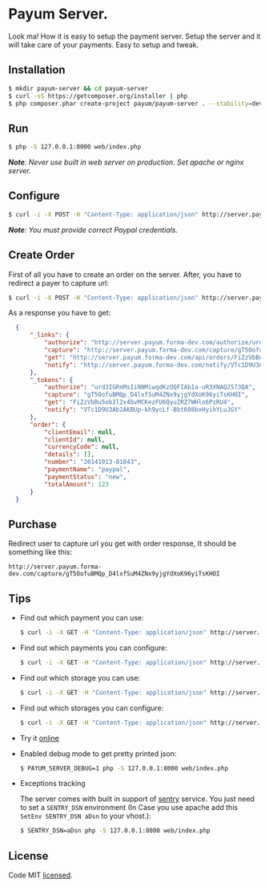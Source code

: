 # Payum Server.

Look ma! How it is easy to setup the payment server. Setup the server and it will take care of your payments. Easy to setup and tweak.

## Installation

```bash
$ mkdir payum-server && cd payum-server
$ curl -sS https://getcomposer.org/installer | php
$ php composer.phar create-project payum/payum-server . --stability=dev
```

## Run

```bash
$ php -S 127.0.0.1:8000 web/index.php
```

_**Note**: Never use built in web server on production. Set apache or nginx server._

## Configure

```bash
$ curl -i -X POST -H "Content-Type: application/json" http://server.payum.forma-dev.com/api/configs/payments -d  '{"name": "barpaypal", "factory": "paypal", "options": {"username": "foo", "password": "bar", "signature": "baz", "sandbox": true}}'
```

_**Note**: You must provide correct Paypal credentials._

## Create Order
 
First of all you have to create an order on the server. After, you have to redirect a payer to capture url:

```bash
$ curl -i -X POST -H "Content-Type: application/json" http://server.payum.forma-dev.com/api/orders -d  '{"paymentName": "barpaypal", "totalAmount": 123, "currenctCode": "USD"}'
```

As a response you have to get:
```json
  {
      "_links": {
          "authorize": "http://server.payum.forma-dev.com/authorize/urd3IGRnMsIiNNMiwqdKzOQFIAbIa-uR3XNAQ2573QA",
          "capture": "http://server.payum.forma-dev.com/capture/gT5OofuBMQp_D4lxfSuM4ZNx9yjgYdXoK96yiTsKHOI",
          "get": "http://server.payum.forma-dev.com/api/orders/FiZzVbBu5ob2l2x4bvMCKezFU6QyuZRZ7WHlo6PzRU4",
          "notify": "http://server.payum.forma-dev.com/notify/VTc1D9U3Ab2AKBUp-kh9ycLf-Bbt608bxHyihYLuJGY"
      },
      "_tokens": {
          "authorize": "urd3IGRnMsIiNNMiwqdKzOQFIAbIa-uR3XNAQ2573QA",
          "capture": "gT5OofuBMQp_D4lxfSuM4ZNx9yjgYdXoK96yiTsKHOI",
          "get": "FiZzVbBu5ob2l2x4bvMCKezFU6QyuZRZ7WHlo6PzRU4",
          "notify": "VTc1D9U3Ab2AKBUp-kh9ycLf-Bbt608bxHyihYLuJGY"
      },
      "order": {
          "clientEmail": null,
          "clientId": null,
          "currencyCode": null,
          "details": [],
          "number": "20141013-81843",
          "paymentName": "paypal",
          "paymentStatus": "new",
          "totalAmount": 123
      }
  }
```

## Purchase

Redirect user to capture url you get with order response, It should be something like this:

```
http://server.payum.forma-dev.com/capture/gT5OofuBMQp_D4lxfSuM4ZNx9yjgYdXoK96yiTsKHOI
```

## Tips

* Find out which payment you can use:

    ```bash
    $ curl -i -X GET -H "Content-Type: application/json" http://server.payum.forma-dev.com/api/configs/payments'
    ```
    
* Find out which payments you can configure:

    ```bash
    $ curl -i -X GET -H "Content-Type: application/json" http://server.payum.forma-dev.com/api/configs/payments/meta'
    ```

* Find out which storage you can use:

    ```bash
    $ curl -i -X GET -H "Content-Type: application/json" http://server.payum.forma-dev.com/api/configs/storages'
    ```
    
* Find out which storages you can configure:

    ```bash
    $ curl -i -X GET -H "Content-Type: application/json" http://server.payum.forma-dev.com/api/configs/storages/meta'
    ```

* Try it [online](http://server.payum.forma-dev.com/)

* Enabled debug mode to get pretty printed json:

    ```bash
    $ PAYUM_SERVER_DEBUG=1 php -S 127.0.0.1:8000 web/index.php
    ```

* Exceptions tracking

    The server comes with built in support of [sentry](https://getsentry.com/welcome/) service. You just need to set a `SENTRY_DSN` environment (In Case you use apache add this `SetEnv SENTRY_DSN aDsn` to your vhost.):

    ```bash
    $ SENTRY_DSN=aDsn php -S 127.0.0.1:8000 web/index.php
    ```

## License

Code MIT [licensed](LICENSE.md).
